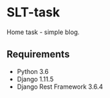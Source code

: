 # SLT-task

Home task -  simple blog.

## Requirements

* Python 3.6
* Django 1.11.5
* Django Rest Framework 3.6.4
